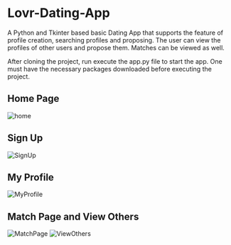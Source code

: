 # Lovr-Dating-App
A Python and Tkinter based basic Dating App that supports the feature of profile creation, searching profiles and proposing.
The user can view the profiles of other users and propose them.
Matches can be viewed as well. 

After cloning the project, run execute the app.py file to start the app. One must have the necessary packages downloaded before executing the  project.

## Home Page

![home](https://user-images.githubusercontent.com/48985763/84964312-6e44ce80-b129-11ea-9a5e-ddc16d67cdba.JPG)

## Sign Up

![SignUp](https://user-images.githubusercontent.com/48985763/84964343-84eb2580-b129-11ea-9a42-39adc8e35203.JPG)

## My Profile

![MyProfile](https://user-images.githubusercontent.com/48985763/84964396-a3e9b780-b129-11ea-9fc4-cb3d8c4e51e9.JPG)

## Match Page and View Others 

![MatchPage](https://user-images.githubusercontent.com/48985763/84964435-bc59d200-b129-11ea-88ff-35997d7c33b4.JPG)
![ViewOthers](https://user-images.githubusercontent.com/48985763/84964442-c085ef80-b129-11ea-89e8-0228fe124476.JPG)
